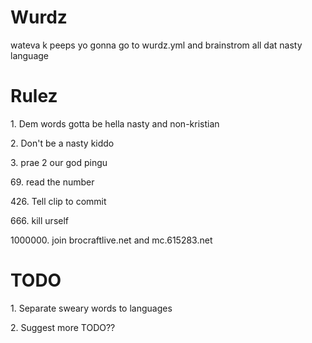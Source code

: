 # Wurdz
wateva
k peeps yo gonna go to wurdz.yml and brainstrom all dat nasty language

# Rulez
<dl>
  <p>1. Dem words gotta be hella nasty and non-kristian</p>
  <p>2. Don't be a nasty kiddo</p>
  <p>3. prae 2 our god pingu</p>
  <p>69. read the number</p>
  <p>426. Tell clip to commit</p>
  <p>666. kill urself</p>
  <p>1000000. join brocraftlive.net and mc.615283.net</p>
</dl>

# TODO
<dl>
  <p>1. Separate sweary words to languages</p>
  <p>2. Suggest more TODO??</p>
</dl>
 
